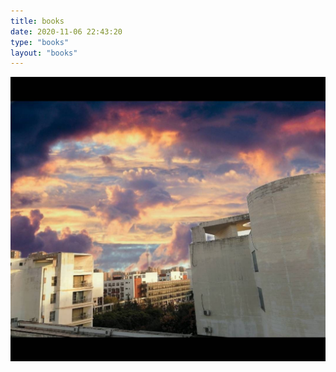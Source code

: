 ```yaml
---
title: books
date: 2020-11-06 22:43:20
type: "books"
layout: "books"
---
```


![图片1](./2020/11/6/0.jpg)
